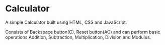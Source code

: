 # Calculator
A simple Calculator built using HTML, CSS and JavaScript.

Consists of Backspace button(C), Reset button(AC) and can perform basic operations Addition, Subtraction, Multiplication, Division and Modulus.
